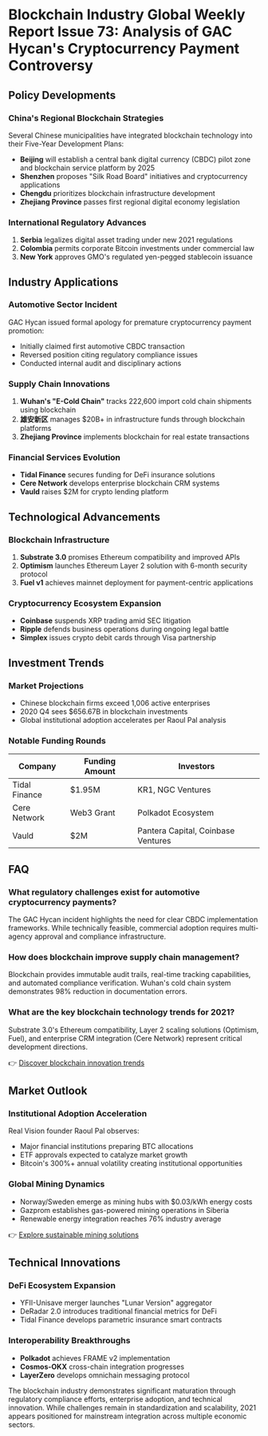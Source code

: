 # Blockchain Industry Global Weekly Report Issue 73: Analysis of GAC Hycan's Cryptocurrency Payment Controversy

## Policy Developments

### China's Regional Blockchain Strategies
Several Chinese municipalities have integrated blockchain technology into their Five-Year Development Plans:
- **Beijing** will establish a central bank digital currency (CBDC) pilot zone and blockchain service platform by 2025
- **Shenzhen** proposes "Silk Road Board" initiatives and cryptocurrency applications
- **Chengdu** prioritizes blockchain infrastructure development
- **Zhejiang Province** passes first regional digital economy legislation

### International Regulatory Advances
1. **Serbia** legalizes digital asset trading under new 2021 regulations
2. **Colombia** permits corporate Bitcoin investments under commercial law
3. **New York** approves GMO's regulated yen-pegged stablecoin issuance

## Industry Applications

### Automotive Sector Incident
GAC Hycan issued formal apology for premature cryptocurrency payment promotion:
- Initially claimed first automotive CBDC transaction
- Reversed position citing regulatory compliance issues
- Conducted internal audit and disciplinary actions

### Supply Chain Innovations
1. **Wuhan's "E-Cold Chain"** tracks 222,600 import cold chain shipments using blockchain
2. **雄安新区** manages $20B+ in infrastructure funds through blockchain platforms
3. **Zhejiang Province** implements blockchain for real estate transactions

### Financial Services Evolution
- **Tidal Finance** secures funding for DeFi insurance solutions
- **Cere Network** develops enterprise blockchain CRM systems
- **Vauld** raises $2M for crypto lending platform

## Technological Advancements

### Blockchain Infrastructure
1. **Substrate 3.0** promises Ethereum compatibility and improved APIs
2. **Optimism** launches Ethereum Layer 2 solution with 6-month security protocol
3. **Fuel v1** achieves mainnet deployment for payment-centric applications

### Cryptocurrency Ecosystem Expansion
- **Coinbase** suspends XRP trading amid SEC litigation
- **Ripple** defends business operations during ongoing legal battle
- **Simplex** issues crypto debit cards through Visa partnership

## Investment Trends

### Market Projections
- Chinese blockchain firms exceed 1,006 active enterprises
- 2020 Q4 sees $656.67B in blockchain investments
- Global institutional adoption accelerates per Raoul Pal analysis

### Notable Funding Rounds
| Company | Funding Amount | Investors |
|---------|----------------|-----------|
| Tidal Finance | $1.95M | KR1, NGC Ventures |
| Cere Network | Web3 Grant | Polkadot Ecosystem |
| Vauld | $2M | Pantera Capital, Coinbase Ventures |

## FAQ

### What regulatory challenges exist for automotive cryptocurrency payments?
The GAC Hycan incident highlights the need for clear CBDC implementation frameworks. While technically feasible, commercial adoption requires multi-agency approval and compliance infrastructure.

### How does blockchain improve supply chain management?
Blockchain provides immutable audit trails, real-time tracking capabilities, and automated compliance verification. Wuhan's cold chain system demonstrates 98% reduction in documentation errors.

### What are the key blockchain technology trends for 2021?
Substrate 3.0's Ethereum compatibility, Layer 2 scaling solutions (Optimism, Fuel), and enterprise CRM integration (Cere Network) represent critical development directions.

👉 [Discover blockchain innovation trends](https://bit.ly/okx-bonus)

## Market Outlook

### Institutional Adoption Acceleration
Real Vision founder Raoul Pal observes:
- Major financial institutions preparing BTC allocations
- ETF approvals expected to catalyze market growth
- Bitcoin's 300%+ annual volatility creating institutional opportunities

### Global Mining Dynamics
- Norway/Sweden emerge as mining hubs with $0.03/kWh energy costs
- Gazprom establishes gas-powered mining operations in Siberia
- Renewable energy integration reaches 76% industry average

👉 [Explore sustainable mining solutions](https://bit.ly/okx-bonus)

## Technical Innovations

### DeFi Ecosystem Expansion
- YFII-Unisave merger launches "Lunar Version" aggregator
- DeRadar 2.0 introduces traditional financial metrics for DeFi
- Tidal Finance develops parametric insurance smart contracts

### Interoperability Breakthroughs
- **Polkadot** achieves FRAME v2 implementation
- **Cosmos-OKX** cross-chain integration progresses
- **LayerZero** develops omnichain messaging protocol

The blockchain industry demonstrates significant maturation through regulatory compliance efforts, enterprise adoption, and technical innovation. While challenges remain in standardization and scalability, 2021 appears positioned for mainstream integration across multiple economic sectors.